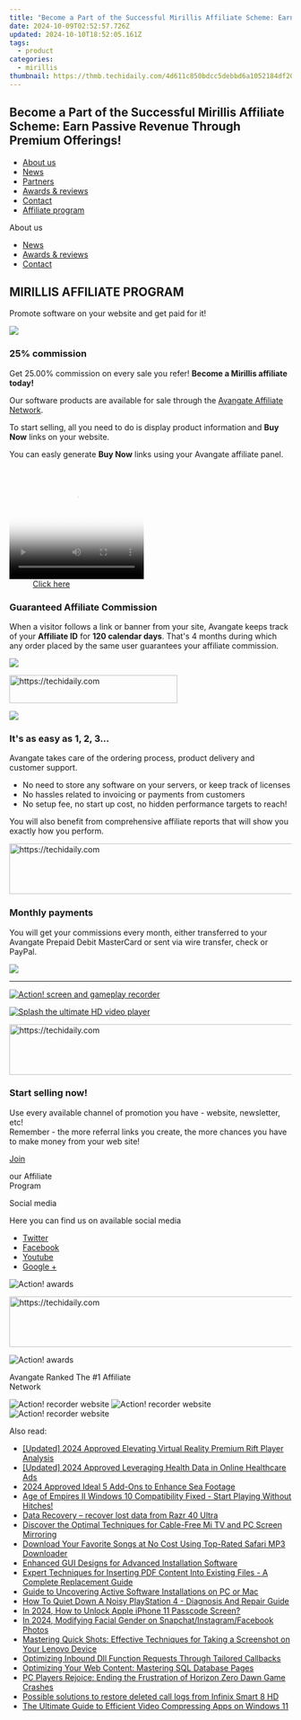 ```yaml
---
title: "Become a Part of the Successful Mirillis Affiliate Scheme: Earn Passive Revenue Through Premium Offerings!"
date: 2024-10-09T02:52:57.726Z
updated: 2024-10-10T18:52:05.161Z
tags:
  - product
categories:
  - mirillis
thumbnail: https://thmb.techidaily.com/4d611c850bdcc5debbd6a1052184df209b3a831159d406c41f1b205c0d3edd38.jpg
---
```


## Become a Part of the Successful Mirillis Affiliate Scheme: Earn Passive Revenue Through Premium Offerings!

* [About us](https://tools.techidaily.com/mirillis/products/)
* [News](https://tools.techidaily.com/mirillis/products/)
* [Partners](https://tools.techidaily.com/mirillis/products/)
* [Awards & reviews](https://tools.techidaily.com/mirillis/products/)
* [Contact](https://tools.techidaily.com/mirillis/products/)
* [Affiliate program](https://tools.techidaily.com/mirillis/products/)

About us

* [News](https://tools.techidaily.com/mirillis/products/)
* [Awards & reviews](https://tools.techidaily.com/mirillis/products/)
* [Contact](https://tools.techidaily.com/mirillis/products/)

## MIRILLIS AFFILIATE PROGRAM

Promote software on your website and get paid for it!

![](https://mirillis.com/res/old/media/images/affiliate_program/Draw_25.png) 

### 25% commission

Get 25.00% commission on every sale you refer! **Become a Mirillis affiliate today!**

Our software products are available for sale through the [Avangate Affiliate Network](http://www.avangate.com/affiliates/).

To start selling, all you need to do is display product information and **Buy Now** links on your website.

You can easly generate **Buy Now** links using your Avangate affiliate panel.

<!-- affiliate ads begin -->
<span id="1304647">
					<video width="240" height="200" style="cursor:pointer"
           poster="//a.impactradius-go.com/display-clicktoplayimage/1304647.png"
           onclick="if(!this.playClicked){this.play();this.setAttribute('controls',true);this.playClicked=true;}">
	   <source src="//a.impactradius-go.com/display-ad/15852-1304647">
	   <img src="//a.impactradius-go.com/display-clicktoplayimage/1304647.png" style="border: none; height: 100%; width: 100%; object-fit: contain">
	</video>
	<div style="width:150px;text-align:center"><a href="javascript:window.open(decodeURIComponent('https%3A%2F%2Fthefitville.pxf.io%2Fc%2F5597632%2F1304647%2F15852'), '_blank');void(0);">Click here</a></div>
</span>
<img height="0" width="0" src="https://imp.pxf.io/i/5597632/1304647/15852" style="position:absolute;visibility:hidden;" border="0" />
<!-- affiliate ads end -->

### Guaranteed Affiliate Commission

When a visitor follows a link or banner from your site, Avangate keeps track of your **Affiliate ID** for **120 calendar days**. That's 4 months during which any order placed by the same user guarantees your affiliate commission.

![](https://mirillis.com/res/old/media/images/affiliate_program/Draw_guaranteed.png) 

<!-- affiliate ads begin -->
<a href="https://25home.pxf.io/c/5597632/2148642/16836" target="_top" id="2148642">
  <img src="//a.impactradius-go.com/display-ad/16836-2148642" border="0" alt="https://techidaily.com" width="300" height="50"/>
</a>
<img height="0" width="0" src="https://25home.pxf.io/i/5597632/2148642/16836" style="position:absolute;visibility:hidden;" border="0" />
<!-- affiliate ads end -->

![](https://mirillis.com/res/old/media/images/affiliate_program/Draw_easy.png) 

### It's as easy as 1, 2, 3...

Avangate takes care of the ordering process, product delivery and customer support.

* No need to store any software on your servers, or keep track of licenses
* No hassles related to invoicing or payments from customers
* No setup fee, no start up cost, no hidden performance targets to reach!

You will also benefit from comprehensive affiliate reports that will show you exactly how you perform.

<!-- affiliate ads begin -->
<a href="https://appsumo.8odi.net/c/5597632/1062447/7443" target="_top" id="1062447">
  <img src="//a.impactradius-go.com/display-ad/7443-1062447" border="0" alt="https://techidaily.com" width="600" height="90"/>
</a>
<img height="0" width="0" src="https://appsumo.8odi.net/i/5597632/1062447/7443" style="position:absolute;visibility:hidden;" border="0" />
<!-- affiliate ads end -->

### Monthly payments

You will get your commissions every month, either transferred to your Avangate Prepaid Debit MasterCard or sent via wire transfer, check or PayPal.

![](https://mirillis.com/res/old/media/images/affiliate_program/Draw_Monthly.png) 

---

[![Action! screen and gameplay recorder](https://mirillis.com/res/old/media/images/affiliate_program/BOX_ACTION.png)](https://tools.techidaily.com/mirillis/products/) 

[![Splash the ultimate HD video player](https://mirillis.com/res/old/media/images/affiliate_program/BOX_SPLASH.png)](https://tools.techidaily.com/mirillis/products/) 

<!-- affiliate ads begin -->
<a href="https://appsumo.8odi.net/c/5597632/2129740/7443" target="_top" id="2129740">
  <img src="//a.impactradius-go.com/display-ad/7443-2129740" border="0" alt="https://techidaily.com" width="728" height="90"/>
</a>
<img height="0" width="0" src="https://appsumo.8odi.net/i/5597632/2129740/7443" style="position:absolute;visibility:hidden;" border="0" />
<!-- affiliate ads end -->

### Start selling now!

Use every available channel of promotion you have - website, newsletter, etc!  
Remember - the more referral links you create, the more chances you have to make money from your web site!

[Join](https://www.avangate.com/affiliates/sign-up.php?merchant=MIRILLIS&template=&lang=) 

our Affiliate  
Program

Social media

Here you can find us on available social media

  
* [Twitter](https://twitter.com/MirillisTeam)
* [Facebook](https://www.facebook.com/Mirillis/)
* [Youtube](https://www.youtube.com/user/MirillisTeam)
* [Google +](https://plus.google.com/+Mirillis)

![Action! awards](https://mirillis.com/res/old/media/images/affiliate_program/awards.png)   
  

<!-- affiliate ads begin -->
<a href="https://unicoeye.pxf.io/c/5597632/2134227/18498" target="_top" id="2134227">
  <img src="//a.impactradius-go.com/display-ad/18498-2134227" border="0" alt="https://techidaily.com" width="728" height="90"/>
</a>
<img height="0" width="0" src="https://unicoeye.pxf.io/i/5597632/2134227/18498" style="position:absolute;visibility:hidden;" border="0" />
<!-- affiliate ads end -->

![Action! awards](https://mirillis.com/res/old/media/images/affiliate_program/logo_avangate.png)   
  

Avangate Ranked The #1 Affiliate   
Network

![Action! recorder website](https://mirillis.com/res/old/media/images/affiliate_program/sign1.png) ![Action! recorder website](https://mirillis.com/res/old/media/images/affiliate_program/sign2.png) ![Action! recorder website](https://mirillis.com/res/old/media/images/affiliate_program/sign3.png)

<ins class="adsbygoogle"
     style="display:block"
     data-ad-format="autorelaxed"
     data-ad-client="ca-pub-7571918770474297"
     data-ad-slot="1223367746"></ins>

<ins class="adsbygoogle"
     style="display:block"
     data-ad-client="ca-pub-7571918770474297"
     data-ad-slot="8358498916"
     data-ad-format="auto"
     data-full-width-responsive="true"></ins>

<span class="atpl-alsoreadstyle">Also read:</span>
<div><ul>
<li><a href="https://fox-hovers.techidaily.com/updated-2024-approved-elevating-virtual-reality-premium-rift-player-analysis/"><u>[Updated] 2024 Approved Elevating Virtual Reality Premium Rift Player Analysis</u></a></li>
<li><a href="https://fox-friendly.techidaily.com/updated-2024-approved-leveraging-health-data-in-online-healthcare-ads/"><u>[Updated] 2024 Approved Leveraging Health Data in Online Healthcare Ads</u></a></li>
<li><a href="https://some-knowledge.techidaily.com/2024-approved-ideal-5-add-ons-to-enhance-sea-footage/"><u>2024 Approved Ideal 5 Add-Ons to Enhance Sea Footage</u></a></li>
<li><a href="https://win-blog.techidaily.com/1723005795006-age-of-empires-ii-windows-10-compatibility-fixed-start-playing-without-hitches/"><u>Age of Empires II Windows 10 Compatibility Fixed - Start Playing Without Hitches!</u></a></li>
<li><a href="https://phone-solutions.techidaily.com/data-recovery-recover-lost-data-from-razr-40-ultra-by-fonelab-android-recover-data/"><u>Data Recovery – recover lost data from Razr 40 Ultra</u></a></li>
<li><a href="https://fox-web3.techidaily.com/discover-the-optimal-techniques-for-cable-free-mi-tv-and-pc-screen-mirroring/"><u>Discover the Optimal Techniques for Cable-Free Mi TV and PC Screen Mirroring</u></a></li>
<li><a href="https://fox-web3.techidaily.com/download-your-favorite-songs-at-no-cost-using-top-rated-safari-mp3-downloader/"><u>Download Your Favorite Songs at No Cost Using Top-Rated Safari MP3 Downloader</u></a></li>
<li><a href="https://fox-web3.techidaily.com/enhanced-gui-designs-for-advanced-installation-software/"><u>Enhanced GUI Designs for Advanced Installation Software</u></a></li>
<li><a href="https://fox-web3.techidaily.com/expert-techniques-for-inserting-pdf-content-into-existing-files-a-complete-replacement-guide/"><u>Expert Techniques for Inserting PDF Content Into Existing Files - A Complete Replacement Guide</u></a></li>
<li><a href="https://fox-web3.techidaily.com/guide-to-uncovering-active-software-installations-on-pc-or-mac/"><u>Guide to Uncovering Active Software Installations on PC or Mac</u></a></li>
<li><a href="https://common-error.techidaily.com/how-to-quiet-down-a-noisy-playstation-4-diagnosis-and-repair-guide/"><u>How To Quiet Down A Noisy PlayStation 4 - Diagnosis And Repair Guide</u></a></li>
<li><a href="https://ios-unlock.techidaily.com/in-2024-how-to-unlock-apple-iphone-11-passcode-screen-by-drfone-ios/"><u>In 2024, How to Unlock Apple iPhone 11 Passcode Screen?</u></a></li>
<li><a href="https://instagram-video-recordings.techidaily.com/in-2024-modifying-facial-gender-on-snapchatinstagramfacebook-photos/"><u>In 2024, Modifying Facial Gender on Snapchat/Instagram/Facebook Photos</u></a></li>
<li><a href="https://fox-web3.techidaily.com/mastering-quick-shots-effective-techniques-for-taking-a-screenshot-on-your-lenovo-device/"><u>Mastering Quick Shots: Effective Techniques for Taking a Screenshot on Your Lenovo Device</u></a></li>
<li><a href="https://fox-web3.techidaily.com/optimizing-inbound-dll-function-requests-through-tailored-callbacks/"><u>Optimizing Inbound Dll Function Requests Through Tailored Callbacks</u></a></li>
<li><a href="https://fox-web3.techidaily.com/optimizing-your-web-content-mastering-sql-database-pages/"><u>Optimizing Your Web Content: Mastering SQL Database Pages</u></a></li>
<li><a href="https://win-blog.techidaily.com/pc-players-rejoice-ending-the-frustration-of-horizon-zero-dawn-game-crashes/"><u>PC Players Rejoice: Ending the Frustration of Horizon Zero Dawn Game Crashes</u></a></li>
<li><a href="https://review-topics.techidaily.com/possible-solutions-to-restore-deleted-call-logs-from-infinix-smart-8-hd-by-fonelab-android-recover-call-logs/"><u>Possible solutions to restore deleted call logs from Infinix Smart 8 HD</u></a></li>
<li><a href="https://fox-web3.techidaily.com/the-ultimate-guide-to-efficient-video-compressing-apps-on-windows-11/"><u>The Ultimate Guide to Efficient Video Compressing Apps on Windows 11</u></a></li>
</ul></div>

